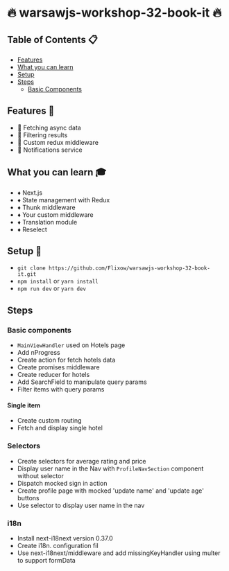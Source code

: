 # :fire: warsawjs-workshop-32-book-it :fire:

## Table of Contents :clipboard:

- [Features](#features-speedboat)
- [What you can learn](#what-you-can-learn-mortar_board)
- [Setup](#setup-hammer)
- [Steps](#steps)
  - [Basic Components](#basic-components)

## Features :speedboat:
* :gem: Fetching async data
* :gem: Filtering results
* :gem: Custom redux middleware
* :gem: Notifications service

## What you can learn :mortar_board:
* :diamonds: Next.js
* :diamonds: State management with Redux
* :diamonds: Thunk middleware
* :diamonds: Your custom middleware
* :diamonds: Translation module
* :diamonds: Reselect

## Setup :hammer:
* ```git clone https://github.com/Flixow/warsawjs-workshop-32-book-it.git```
* ```npm install``` or ```yarn install```
* ```npm run dev``` or ```yarn dev```

## Steps
### Basic components
* `MainViewHandler` used on Hotels page
* Add nProgress
* Create action for fetch hotels data
* Create promises middleware
* Create reducer for hotels
* Add SearchField to manipulate query params
* Filter items with query params

#### Single item
* Create custom routing
* Fetch and display single hotel

### Selectors
* Create selectors for average rating and price
* Display user name in the Nav with `ProfileNavSection` component without selector
* Dispatch mocked sign in action
* Create profile page with mocked 'update name' and 'update age' buttons
* Use selector to display user name in the nav

### i18n
* Install next-i18next version 0.37.0
* Create i18n. configuration fil
* Use next-i18next/middleware and add missingKeyHandler using multer to support formData

